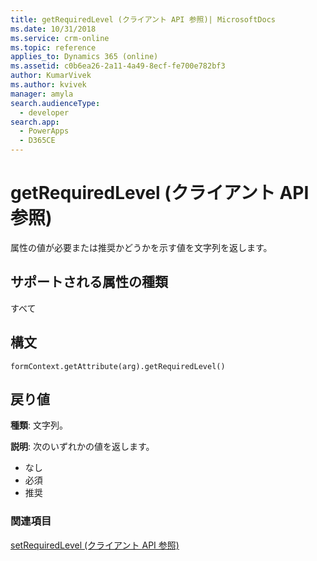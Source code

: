 ```yaml
---
title: getRequiredLevel (クライアント API 参照)| MicrosoftDocs
ms.date: 10/31/2018
ms.service: crm-online
ms.topic: reference
applies_to: Dynamics 365 (online)
ms.assetid: c0b6ea26-2a11-4a49-8ecf-fe700e782bf3
author: KumarVivek
ms.author: kvivek
manager: amyla
search.audienceType:
  - developer
search.app:
  - PowerApps
  - D365CE
---
```

# <a name="getrequiredlevel-client-api-reference"></a>getRequiredLevel (クライアント API 参照)



属性の値が必要または推奨かどうかを示す値を文字列を返します。 

## <a name="attribute-types-supported"></a>サポートされる属性の種類

すべて

## <a name="syntax"></a>構文

`formContext.getAttribute(arg).getRequiredLevel()`

## <a name="return-value"></a>戻り値

**種類**: 文字列。 

**説明**: 次のいずれかの値を返します。
- なし
- 必須
- 推奨

### <a name="related-topic"></a>関連項目
[setRequiredLevel (クライアント API 参照)](setRequiredLevel.md)
